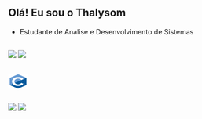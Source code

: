 ## Olá! Eu sou o Thalysom

- Estudante de Analise e Desenvolvimento de Sistemas
 ##
 <div>
 <img height="150em" src="https://github-readme-stats.vercel.app/api?username=subfall&show_icons=true&hide=contribs,prs&cache_seconds=86400&theme=chartreuse-dark"/>
 <img height="150em" src="https://github-readme-stats.vercel.app/api/pin/?username=subfall&repo=subfall&cache_seconds=86400&theme=chartreuse-dark"/>
 </div>
 
 ##
 
<div>
 <a href="https://github.com/SubFall">
 <img align="center" alt="Thalysom-C" height="30" width="40" src="https://raw.githubusercontent.com/devicons/devicon/master/icons/c/c-original.svg">
 </div>
  
 ##
  
 <div> 
  <a href="https://instagram.com/thalysom_wolfgram/" target="_blank"><img src="https://img.shields.io/badge/-Instagram-%23E4405F?style=for-the-badge&logo=instagram&logoColor=white" target="_blank"></a>
  <a href="https://www.linkedin.com/in/thalysom-wolfgram/" target="_blank"><img src="https://img.shields.io/badge/-LinkedIn-%230077B5?style=for-the-badge&logo=linkedin&logoColor=white" target="_blank"></a>
  </div>
